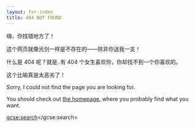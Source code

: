 ```yaml
---
layout: for-index
title: 404 NOT FOUND
---
```


嗨，你找错地方了！

这个网页就像光剑一样是不存在的——除非你送我一支！

什么是 404 呢？就是..有 404 个女生喜欢你，你却找不到一个你喜欢的。

这个比喻真是太恶劣了！

Sorry, I could not find the page you are looking for.

You should check out [the homepage](http://www.guoj.org/), where you probably find what you want.

<script>
  (function() {
    var cx = '008748206241362266216:n98ndfqttxe';
    var gcse = document.createElement('script');
    gcse.type = 'text/javascript';
    gcse.async = true;
    gcse.src = (document.location.protocol == 'https:' ? 'https:' : 'http:') +
        '//www.google.com/cse/cse.js?cx=' + cx;
    var s = document.getElementsByTagName('script')[0];
    s.parentNode.insertBefore(gcse, s);
  })();
</script>
<gcse:search></gcse:search>